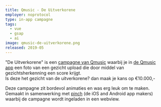 ```yaml
---
title: Qmusic - De Uitverkorene
employer: noprotocol
type: in-app campagne
tags:
  - vue
  - gsap
  - ai
image: qmusic-de-uitverkorene.png
released: 2019-05
---
```


"De Uitverkorene" is een [campagne van Qmusic](https://qmusic.nl/acties) waarbij je in [de Qmusic app](https://qmusic.nl/download-de-qmusic-app) een foto van een gezicht upload die door middel van gezichtsherkenning een score krijgt.  
Is deze het gezicht van de uitverkorene? dan maak je kans op &euro;10.000,-

Deze campagne zit bordevol animaties en was erg leuk om te maken.  
Gemaakt in samenwerking met [pinch](https://pinch.nl/) (de iOS and Android app makers) waarbij de campagne wordt ingeladen in een webview.

